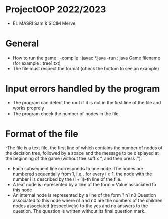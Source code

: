 # ProjectOOP 2022/2023
- EL MASRI Sam & SICIM Merve

# General
- How to run the game :
    -compile : javac *.java
    -run : java Game filename (for example : tree1.txt)
- The file must respect the format (check the bottom to see an example)

# Input errors handled by the program
- The program can detect the root if it is not in the first line of the file and works proprely
- The program check the number of nodes in the file

# Format of the file
-The file is a text file, the first line of which contains the number of nodes of the decision tree, followed
by a space and the message to be displayed at the beginning of the game (without the suffix “, and
then press <return>.”).
- Each subsequent line corresponds to one node. The nodes are numbered sequentially from 1, i.e., for every i ≥ 1, the node with the number i is described by the (i + 1)-th line of the file.
- A leaf node is represented by a line of the form
= Value associated to this node
- An internal node is represented by a line of the form ? n1 n0 Question associated to this node
where n1 and n0 are the numbers of the children nodes associated (respectively) to the yes and no
answers to the question. The question is written without its final question mark.
